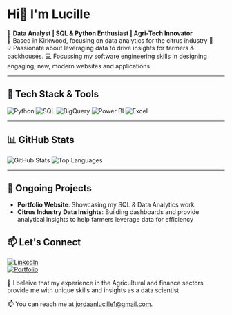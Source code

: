# Hi👋 I'm Lucille 

🚀 **Data Analyst | SQL & Python Enthusiast | Agri-Tech Innovator**  
📍 Based in Kirkwood, focusing on data analytics for the citrus industry 🍊  
💡 Passionate about leveraging data to drive insights for farmers & packhouses.
💻 Focussing my software engineering skills in designing engaging, new, modern websites and applications.

---

## 🔧 Tech Stack & Tools

![Python](https://img.shields.io/badge/Python-3776AB?style=for-the-badge&logo=python&logoColor=white)
![SQL](https://img.shields.io/badge/SQL-4479A1?style=for-the-badge&logo=mysql&logoColor=white)
![BigQuery](https://img.shields.io/badge/BigQuery-4285F4?style=for-the-badge&logo=google-cloud&logoColor=white)
![Power BI](https://img.shields.io/badge/Power%20BI-F2C811?style=for-the-badge&logo=power-bi&logoColor=black)
![Excel](https://img.shields.io/badge/Excel-217346?style=for-the-badge&logo=microsoft-excel&logoColor=white)

---

## 📊 GitHub Stats

![GitHub Stats](https://github-readme-stats.vercel.app/api?username=lu-sketch&show_icons=true&theme=radical)
![Top Languages](https://github-readme-stats.vercel.app/api/top-langs/?username=lu-sketch&layout=compact&theme=radical)

---

## 🌱 Ongoing Projects
- **Portfolio Website**: Showcasing my SQL & Data Analytics work  
- **Citrus Industry Data Insights**: Building dashboards and provide analytical insights to help farmers leverage data for efficiency  



## 📫 Let's Connect

[![LinkedIn](https://img.shields.io/badge/LinkedIn-0A66C2?style=for-the-badge&logo=linkedin&logoColor=white)](https://www.linkedin.com/in/lucillejordaan/)  
[![Portfolio](https://img.shields.io/badge/Portfolio-000?style=for-the-badge&logo=firefox&logoColor=white)](https://lu-sketch.github.io/lucille_jordaan_portfolio/)


💬 I beleive that my experience in the Agricultural and finance sectors provide me with unique skills and insights as a data scientist

📫 You can reach me at jordaanlucille1@gmail.com.



